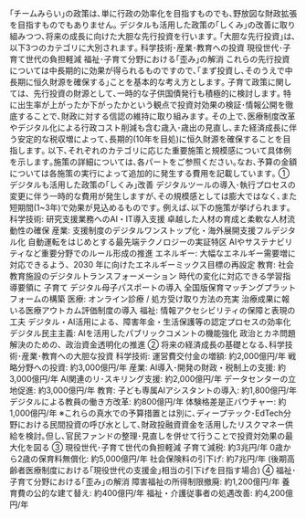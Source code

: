 ｢チームみらい｣の政策は､単に行政の効率化を目指すものでも､野放図な財政拡張を目指すものでもありません｡ デジタルも活用した政策の｢しくみ｣の改善に取り組みつつ､将来の成長に向けた大胆な先行投資を行います｡
｢大胆な先行投資｣は､以下3つのカテゴリに大別されます｡
科学技術･産業･教育への投資
現役世代･子育て世代の負担軽減
福祉･子育て分野における｢歪み｣の解消
これらの先行投資については中長期的に効果が得られるものですので､｢まず投資し､そのうえで中長期に恒久財源を確保する｣ことを基本的な考え方とします｡
子育て政策に関しては、先行投資の財源として､一時的な子供国債発行も積極的に検討します｡ 特に出生率が上がったか下がったかという観点で投資対効果の検証･情報公開を徹底することで､財政に対する信認の維持に取り組みます｡
その上で､医療制度改革やデジタル化による行政コスト削減も含む歳入･歳出の見直し､また経済成長に伴う安定的な税収増によって､長期的(10年を目処)に恒久財源を確保することを目指します｡
以下､それぞれのカテゴリに応じた重要施策と規模感について具体例を示します｡施策の詳細については､各パートをご参照ください｡なお､予算の金額については各施策の実行によって追加的に発生する費用を記載しています｡
① デジタルも活用した政策の｢しくみ｣改善
デジタルツールの導入･執行プロセスの変更に伴う一時的な費用が発生しますが､その規模感としては膨大ではなく､また短期間(1~3年)で効果が見込めるものです｡ 例えば､以下の施策が挙げられます｡
科学技術:
研究支援業務へのAI・IT導入支援
卓越した人材の育成と柔軟な人材流動性の確保
産業:
支援制度のデジタルワンストップ化・海外展開支援フルデジタル化
自動運転をはじめとする最先端テクノロジーの実証特区
AIやサステナビリティなど重要分野でのルール形成の推進
エネルギー:
大幅なエネルギー需要増に対応できるよう、2030 年に向けたエネルギーミックス目標の再設定
教育:
社会教育施設のデジタルトランスフォーメーション
時代の変化に対応できる学習指導要領に
子育て
デジタル母子パスポートの導入
全国版保育マッチングプラットフォームの構築
医療:
オンライン診療 / 処方受け取り方法の充実
治療成果に報いる医療アウトカム評価制度の導入
福祉:
情報アクセシビリティの保障と表現の工夫
デジタル・AI活用による、障害年金・生活保護等の認定プロセスの効率化
デジタル民主主義:
AIを活用したパブリックコメントの機能強化
政治とカネ問題解決のための、政治資金透明化の推進
② 将来の経済成長の基礎となる､科学技術･産業･教育への大胆な投資
科学技術:
運営費交付金の増額: 約2,000億円/年
戦略分野への投資: 約3,000億円/年
産業:
AI導入･開発の財政・税制上の支援: 約3,000億円/年
AI関連のリ･スキリング支援: 約2,000億円/年
データセンターの立地促進: 約3,000億円/年
教育:
子ども専属AIアシスタントの導入: 約1,800億円/年
デジタルによる教員の働き方改革: 約800億円/年
体験格差是正バウチャー: 約1,000億円/年
※これらの真水での予算措置とは別に､ディープテック･EdTech分野における民間投資の呼び水として､財政投融資資金を活用したリスクマネー供給を検討｡但し､官民ファンドの整理･見直しを併せて行うことで投資対効果の最大化を図る
③ 現役世代･子育て世代の負担軽減
子育て減税: 約3兆円/年
0歳から2歳の保育料無償化: 約5,000億円/年
社会保険料の引下げ: 約7兆円/年
(後期高齢者医療制度における｢現役世代の支援金｣相当の引下げを目指す場合)
④ 福祉･子育て分野における｢歪み｣の解消
障害福祉の所得制限撤廃: 約1,200億円/年
養育費の公的な建て替え: 約400億円/年
福祉・介護従事者の処遇改善: 約4,200億円/年